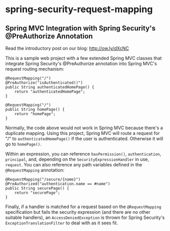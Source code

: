 spring-security-request-mapping
===============================

Spring MVC Integration with Spring Security's @PreAuthorize Annotation
----------------------------------------------------------------------

Read the introductory post on our blog: http://ow.ly/dXcNC

This is a sample web project with a few extended Spring MVC classes that integrate
Spring Security's @PreAuthorize annotation into Spring MVC's request routing mechanism:

    @RequestMapping("/")
    @PreAuthorize("isAuthenticated()")
    public String authenticatedHomePage() {
    	return "authenticatedHomePage";
    }
    
    @RequestMapping("/")
    public String homePage() {
    	return "homePage";
    }

Normally, the code above would not work in Spring MVC because there's a duplicate mapping.
Using this project, Spring MVC will route a request for "/" to `authenticatedHomePage()` if
the user is authenticated. Otherwise it will go to `homePage()`.

Within an expression, you can reference `hasPermission()`, `authentication`, `principal`,
and, depending on the `SecurityExpressionHandler` in use, `request`. You can also reference
any path variables defined in the `@RequestMapping` annotation:

    @RequestMapping("/secure/{name}")
    @PreAuthorized("authentication.name == #name")
    public String securePage() {
    	return "securePage";
    }

Finally, if a handler is matched for a request based on the `@RequestMapping` specification
but fails the security expression (and there are no other suitable handlers),
an `AccessDeniedException` is thrown for Spring Security's `ExceptionTranslationFilter`
to deal with as it sees fit.